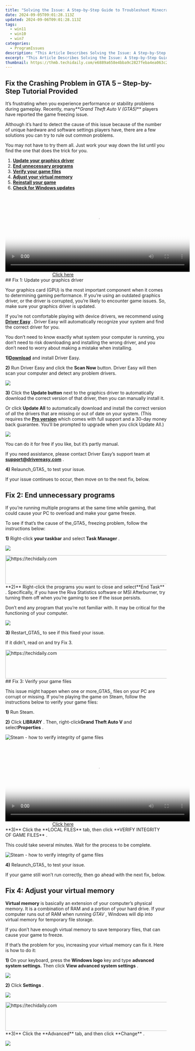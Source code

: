 ```yaml
---
title: "Solving the Issue: A Step-by-Step Guide to Troubleshoot Minecraft's Crossbow Error"
date: 2024-09-05T09:01:28.113Z
updated: 2024-09-06T09:01:28.113Z
tags:
  - win11
  - win10
  - win7
categories:
  - ProgramIssues
description: "This Article Describes Solving the Issue: A Step-by-Step Guide to Troubleshoot Minecraft's Crossbow Error"
excerpt: "This Article Describes Solving the Issue: A Step-by-Step Guide to Troubleshoot Minecraft's Crossbow Error"
thumbnail: https://thmb.techidaily.com/e6889a658e4bba9c2827feba4ea063c236adc8db7e5b5caf8c7f574f84c4eaab.jpg
---
```


## Fix the Crashing Problem in GTA 5 – Step-by-Step Tutorial Provided

It’s frustrating when you experience performance or stability problems during gameplay. Recently, many**_Grand Theft Auto V (GTA5)_** players have reported the game freezing issue.

 Although it’s hard to detect the cause of this issue because of the number of unique hardware and software settings players have, there are a few solutions you can try to rule out common problems.

 You may not have to try them all. Just work your way down the list until you find the one that does the trick for you.

1. **[Update your graphics driver](https://tools.techidaily.com/drivereasy/download/)**
2. **[End unnecessary programs](https://tools.techidaily.com/drivereasy/download/)**
3. **[Verify your game files](https://tools.techidaily.com/drivereasy/download/)**
4. **[Adjust your virtual memory](https://tools.techidaily.com/drivereasy/download/)**
5. **[Reinstall your game](https://tools.techidaily.com/drivereasy/download/)**
6. **[Check for Windows updates](https://tools.techidaily.com/drivereasy/download/)**

<!-- affiliate ads begin -->
<span id="1982462">
					<video width="576" height="240" style="cursor:pointer"
           poster="//a.impactradius-go.com/display-clicktoplayimage/1982462.png"
           onclick="if(!this.playClicked){this.play();this.setAttribute('controls',true);this.playClicked=true;}">
	   <source src="//a.impactradius-go.com/display-ad/22993-1982462">
	   <img src="//a.impactradius-go.com/display-clicktoplayimage/1982462.png" style="border: none; height: 100%; width: 100%; object-fit: contain">
	</video>
	<div style="width:360px;text-align:center"><a href="javascript:window.open(decodeURIComponent('https%3A%2F%2Fhomestyler.sjv.io%2Fc%2F5597632%2F1982462%2F22993'), '_blank');void(0);">Click here</a></div>
</span>
<img height="0" width="0" src="https://imp.pxf.io/i/5597632/1982462/22993" style="position:absolute;visibility:hidden;" border="0" />
<!-- affiliate ads end -->
## Fix 1: Update your graphics driver

 Your graphics card (GPU) is the most important component when it comes to determining gaming performance. If you’re using an outdated graphics driver, or the driver is corrupted, you’re likely to encounter game issues. So, make sure your graphics driver is updated.

 If you’re not comfortable playing with device drivers, we recommend using **[Driver Easy](https://tools.techidaily.com/drivereasy/download/)**  . Driver Easy will automatically recognize your system and find the correct driver for you.

 You don’t need to know exactly what system your computer is running, you don’t need to risk downloading and installing the wrong driver, and you don’t need to worry about making a mistake when installing.

 **1)[Download](https://tools.techidaily.com/drivereasy/download/)**  and install Driver Easy.

**2)** Run Driver Easy and click the **Scan Now** button. Driver Easy will then scan your computer and detect any problem drivers.

![](https://images.drivereasy.com/wp-content/uploads/2019/12/2019-12-30_11-57-32.jpg)

**3)** Click the **Update button** next to the graphics driver to automatically download the correct version of that driver, then you can manually install it.

 Or click **Update All** to automatically download and install the correct version of _all_ the drivers that are missing or out of date on your system. (This requires the **[Pro version](https://tools.techidaily.com/drivereasy/download/)**  which comes with full support and a 30-day money back guarantee. You’ll be prompted to upgrade when you click Update All.)

![](https://images.drivereasy.com/wp-content/uploads/2019/12/2019-12-30_11-58-08.jpg)

 You can do it for free if you like, but it’s partly manual.

 If you need assistance, please contact Driver Easy’s support team at [**support@drivereasy.com**](https://tools.techidaily.com/drivereasy/download/) .

**4)**  Relaunch_GTA5_ to test your issue.

If your issue continues to occur, then move on to the next fix, below.

## Fix 2: End unnecessary programs

 If you’re running multiple programs at the same time while gaming, that could cause your PC to overload and make your game freeze.

 To see if that’s the cause of the_GTA5_ freezing problem, follow the instructions below:

**1)** Right-click **your taskbar** and select **Task Manager** .

![](https://images.drivereasy.com/wp-content/uploads/2019/12/2019-12-30_12-03-45-1024x251.jpg)

<!-- affiliate ads begin -->
<a href="https://ursime.pxf.io/c/5597632/2136548/16384" target="_top" id="2136548">
  <img src="//a.impactradius-go.com/display-ad/16384-2136548" border="0" alt="https://techidaily.com" width="728" height="90"/>
</a>
<img height="0" width="0" src="https://ursime.pxf.io/i/5597632/2136548/16384" style="position:absolute;visibility:hidden;" border="0" />
<!-- affiliate ads end -->
**2)** Right-click the programs you want to close and select**End Task** . Specifically, if you have the Riva Statistics software or MSI Afterburner, try turning them off when you’re gaming to see if the issue persists.

 Don’t end any program that you’re not familiar with. It may be critical for the functioning of your computer.

![](https://images.drivereasy.com/wp-content/uploads/2019/12/2019-12-30_12-07-59.jpg)

**3)** Restart_GTA5_ to see if this fixed your issue.

If it didn’t, read on and try Fix 3.

<!-- affiliate ads begin -->
<a href="https://appsumo.8odi.net/c/5597632/2130875/7443" target="_top" id="2130875">
  <img src="//a.impactradius-go.com/display-ad/7443-2130875" border="0" alt="https://techidaily.com" width="728" height="90"/>
</a>
<img height="0" width="0" src="https://appsumo.8odi.net/i/5597632/2130875/7443" style="position:absolute;visibility:hidden;" border="0" />
<!-- affiliate ads end -->
## Fix 3: Verify your game files

 This issue might happen when one or more_GTA5_ files on your PC are corrupt or missing. If you’re playing the game on Steam, follow the instructions below to verify your game files:

**1)** Run Steam.

**2)** Click **LIBRARY** . Then, right-click**Grand Theft Auto V** and select**Properties** .

![Steam - how to verify integrity of game files](https://images.drivereasy.com/wp-content/uploads/2023/10/Steam-verify-integrity-of-game-files-properties.jpg)

<!-- affiliate ads begin -->
<span id="1983473">
					<video width="576" height="240" style="cursor:pointer"
           poster="//a.impactradius-go.com/display-clicktoplayimage/1983473.png"
           onclick="if(!this.playClicked){this.play();this.setAttribute('controls',true);this.playClicked=true;}">
	   <source src="//a.impactradius-go.com/display-ad/22993-1983473">
	   <img src="//a.impactradius-go.com/display-clicktoplayimage/1983473.png" style="border: none; height: 100%; width: 100%; object-fit: contain">
	</video>
	<div style="width:360px;text-align:center"><a href="javascript:window.open(decodeURIComponent('https%3A%2F%2Fhomestyler.sjv.io%2Fc%2F5597632%2F1983473%2F22993'), '_blank');void(0);">Click here</a></div>
</span>
<img height="0" width="0" src="https://imp.pxf.io/i/5597632/1983473/22993" style="position:absolute;visibility:hidden;" border="0" />
<!-- affiliate ads end -->
**3)** Click the **LOCAL FILES** tab, then click **VERIFY INTEGRITY OF GAME FILES** .

 This could take several minutes. Wait for the process to be complete.

![Steam - how to verify integrity of game files](https://images.drivereasy.com/wp-content/uploads/2023/10/Steam-verify-integrity-of-game-files.jpg)

**4)** Relaunch_GTA5_ to test your issue.

 If your game still won’t run correctly, then go ahead with the next fix, below.

## Fix 4: Adjust your virtual memory

**Virtual memory** is basically an extension of your computer’s physical memory. It is a combination of RAM and a portion of your hard drive. If your computer runs out of RAM when running _GTAV_ , Windows will dip into virtual memory for temporary file storage.

 If you don’t have enough virtual memory to save temporary files, that can cause your game to freeze.

 If that’s the problem for you, increasing your virtual memory can fix it. Here is how to do it:

**1)** On your keyboard, press the **Windows logo** key and type **advanced system settings.** Then click **View advanced system settings** .

![](https://images.drivereasy.com/wp-content/uploads/2019/12/2019-12-30_12-18-41.jpg)

**2)** Click **Settings** .

![](https://images.drivereasy.com/wp-content/uploads/2019/12/2019-12-30_12-18-35.jpg)

<!-- affiliate ads begin -->
<a href="https://appsumo.8odi.net/c/5597632/2123740/7443" target="_top" id="2123740">
  <img src="//a.impactradius-go.com/display-ad/7443-2123740" border="0" alt="https://techidaily.com" width="728" height="90"/>
</a>
<img height="0" width="0" src="https://appsumo.8odi.net/i/5597632/2123740/7443" style="position:absolute;visibility:hidden;" border="0" />
<!-- affiliate ads end -->
**3)**  Click the **Advanced**  tab, and then click **Change** .

![](https://images.drivereasy.com/wp-content/uploads/2019/12/2019-12-30_12-18-31.jpg)

<!-- affiliate ads begin -->
<span id="1424527">
					<video width="864" height="1536" style="cursor:pointer"
           poster="//a.impactradius-go.com/display-clicktoplayimage/1424527.png"
           onclick="if(!this.playClicked){this.play();this.setAttribute('controls',true);this.playClicked=true;}">
	   <source src="//a.impactradius-go.com/display-ad/16446-1424527">
	   <img src="//a.impactradius-go.com/display-clicktoplayimage/1424527.png" style="border: none; height: 100%; width: 100%; object-fit: contain">
	</video>
	<div style="width:540px;text-align:center"><a href="javascript:window.open(decodeURIComponent('https%3A%2F%2Flaganoo.pxf.io%2Fc%2F5597632%2F1424527%2F16446'), '_blank');void(0);">Click here</a></div>
</span>
<img height="0" width="0" src="https://imp.pxf.io/i/5597632/1424527/16446" style="position:absolute;visibility:hidden;" border="0" />
<!-- affiliate ads end -->
**4)** Uncheck the box next to **Automatically manage paging file size for all drives** .

![](https://images.drivereasy.com/wp-content/uploads/2019/12/2019-12-30_12-18-27.jpg)

<!-- affiliate ads begin -->
<a href="https://appsumo.8odi.net/c/5597632/2130873/7443" target="_top" id="2130873">
  <img src="//a.impactradius-go.com/display-ad/7443-2130873" border="0" alt="https://techidaily.com" width="600" height="90"/>
</a>
<img height="0" width="0" src="https://appsumo.8odi.net/i/5597632/2130873/7443" style="position:absolute;visibility:hidden;" border="0" />
<!-- affiliate ads end -->
**5)** Click your **C drive** .

![](https://images.drivereasy.com/wp-content/uploads/2019/12/2019-12-30_12-18-22.jpg)

**6)** Click the option button next to **Custom size** , and then type **4096** in the text box next to **Initial size (MB)**  and **Maximum size (MB)** .

 Microsoft recommends that you set your virtual memory three times the size of your physical memory (RAM) or 4 GB (4096M), whichever is larger.

![](https://images.drivereasy.com/wp-content/uploads/2019/12/2019-12-30_12-18-16.jpg)

**7)** Click **Set** , then **OK** .

![](https://images.drivereasy.com/wp-content/uploads/2019/12/2019-12-30_12-18-13.jpg)

**8)** Restart your computer and your game.

 If your issue still exists, don’t fret. Read on and try the next fix.

<!-- affiliate ads begin -->
<a href="https://aligracehair.sjv.io/c/5597632/2115925/19272" target="_top" id="2115925">
  <img src="//a.impactradius-go.com/display-ad/19272-2115925" border="0" alt="https://techidaily.com" width="120" height="90"/>
</a>
<img height="0" width="0" src="https://aligracehair.sjv.io/i/5597632/2115925/19272" style="position:absolute;visibility:hidden;" border="0" />
<!-- affiliate ads end -->
## Fix 5: Reinstall your game

 You may run into the_GTA5_ freezing issue when the game program is not properly installed on your PC. To fix it, you’ll need to reinstall the game. Here is how to do it:

**1)** Run Steam.

**2)** Right-click **Grand Theft Auto V** then click **Manage > Uninstall.**

![](https://images.drivereasy.com/wp-content/uploads/2019/12/2019-12-30_14-18-11.jpg)

**3)** Click **Uninstall** .

![](https://images.drivereasy.com/wp-content/uploads/2019/12/2019-12-30_14-21-51.jpg)

<!-- affiliate ads begin -->
<a href="https://bluettius.sjv.io/c/5597632/2139122/17108" target="_top" id="2139122">
  <img src="//a.impactradius-go.com/display-ad/17108-2139122" border="0" alt="https://techidaily.com" width="468" height="60"/>
</a>
<img height="0" width="0" src="https://bluettius.sjv.io/i/5597632/2139122/17108" style="position:absolute;visibility:hidden;" border="0" />
<!-- affiliate ads end -->
**4)** Restart **your computer** .

**5)** Reinstall the game on your PC, then restart the game.

If the issue continues to occur, go to the next solution.

## Fix 6: Check for Windows updates

 In some cases, this issue is triggered by out-of-date and incompatible Windows components. Try installing all the new Windows updates to see if this fixes your issue. Follow the instructions below:

**1)**  On your keyboard, press the **Windows logo**  key. Then, type **windows update** and select **Windows Update settings** .

![](https://images.drivereasy.com/wp-content/uploads/2019/12/2019-12-30_12-14-26.jpg)

<!-- affiliate ads begin -->
<a href="https://unicoeye.pxf.io/c/5597632/2134490/18498" target="_top" id="2134490">
  <img src="//a.impactradius-go.com/display-ad/18498-2134490" border="0" alt="https://techidaily.com" width="728" height="90"/>
</a>
<img height="0" width="0" src="https://unicoeye.pxf.io/i/5597632/2134490/18498" style="position:absolute;visibility:hidden;" border="0" />
<!-- affiliate ads end -->
**2)**  Click **Check for updates,**  and then wait for Windows to download and install the updates automatically.

![](https://images.drivereasy.com/wp-content/uploads/2019/12/2019-12-30_12-14-31.jpg)

<!-- affiliate ads begin -->
<a href="https://wigfever.sjv.io/c/5597632/2005196/22899" target="_top" id="2005196">
  <img src="//a.impactradius-go.com/display-ad/22899-2005196" border="0" alt="https://techidaily.com" width="300" height="90"/>
</a>
<img height="0" width="0" src="https://wigfever.sjv.io/i/5597632/2005196/22899" style="position:absolute;visibility:hidden;" border="0" />
<!-- affiliate ads end -->
**3)**  Restart your computer and your game.

 Hopefully, this article helped. Please leave a comment below if you have any questions or suggestions, or if you managed to fix this issue in some other way. I would love your thoughts!

* [games](https://tools.techidaily.com/drivereasy/download/)
* [GTA 5](https://tools.techidaily.com/drivereasy/download/)
* [Steam](https://tools.techidaily.com/drivereasy/download/)
* [Windows 10](https://tools.techidaily.com/drivereasy/download/)
* [Windows 7](https://tools.techidaily.com/drivereasy/download/)
* [Windows 8](https://tools.techidaily.com/drivereasy/download/)

<ins class="adsbygoogle"
     style="display:block"
     data-ad-format="autorelaxed"
     data-ad-client="ca-pub-7571918770474297"
     data-ad-slot="1223367746"></ins>



<ins class="adsbygoogle"
     style="display:block"
     data-ad-client="ca-pub-7571918770474297"
     data-ad-slot="8358498916"
     data-ad-format="auto"
     data-full-width-responsive="true"></ins>

<span class="atpl-alsoreadstyle">Also read:</span>
<div><ul>
<li><a href="https://video-screen-grab.techidaily.com/new-2024-approved-easy-steps-to-capture-iphone-screens-seamlessly/"><u>[New] 2024 Approved  Easy Steps to Capture iPhone Screens Seamlessly</u></a></li>
<li><a href="https://extra-resources.techidaily.com/new-a-filmmakers-guide-to-quick-and-clear-marine-video/"><u>[New] A Filmmaker’s Guide to Quick and Clear Marine Video</u></a></li>
<li><a href="https://visual-screen-recording.techidaily.com/2024-approved-precise-preservation-how-to-capture-windows/"><u>2024 Approved  Precise Preservation  How to Capture Windows</u></a></li>
<li><a href="https://twitter-clips.techidaily.com/2024-approved-visualizing-tweet-reactions-a-complete-twitch-tale-for-23/"><u>2024 Approved  Visualizing Tweet Reactions - A Complete Twitch-Tale for '23</u></a></li>
<li><a href="https://win-answers.techidaily.com/beat-the-out-of-video-memory-error-in-fortnite-effective-solutions-explored/"><u>Beat the 'Out of Video Memory' Error in Fortnite: Effective Solutions Explored</u></a></li>
<li><a href="https://win-answers.techidaily.com/bypassing-csgos-no-user-registration-5-key-strategies/"><u>Bypassing CSGO's No User Registration - 5 Key Strategies</u></a></li>
<li><a href="https://tech-haven.techidaily.com/charting-a-course-for-connected-watches-with-gpts-six-keys/"><u>Charting a Course for Connected Watches with GPT's Six Keys</u></a></li>
<li><a href="https://extra-tips.techidaily.com/charting-course-videos-as-catalysts-in-teaching/"><u>Charting Course  Videos as Catalysts in Teaching</u></a></li>
<li><a href="https://win-forum.techidaily.com/complete-tutorial-on-reversing-recent-windows-11-system-updates/"><u>Complete Tutorial on Reversing Recent Windows 11 System Updates</u></a></li>
<li><a href="https://win-answers.techidaily.com/conquer-the-pitch-black-problem-ultimate-guide-for-troubleshooting-fortnite-windows-crashes/"><u>Conquer the Pitch-Black Problem: Ultimate Guide for Troubleshooting Fortnite Windows Crashes</u></a></li>
<li><a href="https://win-answers.techidaily.com/1722992340821-cyberpunk-2077s-freezing-issue-resolved-play-smoothly-now/"><u>Cyberpunk 2077'S Freezing Issue Resolved – Play Smoothly Now</u></a></li>
<li><a href="https://win-able.techidaily.com/effective-solution-to-god-of-war-excess-memory-usage-dilemamaccharide/"><u>Effective Solution to God of War Excess Memory Usage Dilemamaccharide</u></a></li>
<li><a href="https://win-answers.techidaily.com/effortless-solutions-for-common-problems-in-madden-22-a-step-by-step-guide/"><u>Effortless Solutions for Common Problems in Madden 22: A Step-by-Step Guide</u></a></li>
<li><a href="https://win-answers.techidaily.com/error-code-0x00001338-in-call-of-duty-vanguard-pc-troubleshooting-and-solutions-unveiled/"><u>Error Code 0X00001338 in Call of Duty: Vanguard - PC Troubleshooting and Solutions Unveiled</u></a></li>
<li><a href="https://win-answers.techidaily.com/expert-advice-correcting-infected-gaming-files-on-desktop-systems/"><u>Expert Advice: Correcting Infected Gaming Files on Desktop Systems</u></a></li>
<li><a href="https://win-answers.techidaily.com/from-pitch-to-play-diagnosing-and-correcting-blank-screens-in-overwatch/"><u>From Pitch to Play: Diagnosing and Correcting Blank Screens in Overwatch</u></a></li>
<li><a href="https://win-answers.techidaily.com/game-on-without-fear-of-freezing-effortless-methods-to-stop-titanfall-2-from-crashing/"><u>Game On Without Fear of Freezing: Effortless Methods to Stop Titanfall 2 From Crashing</u></a></li>
<li><a href="https://win-answers.techidaily.com/how-to-fix-a-non-responsive-alienware-command-center/"><u>How to Fix a Non-Responsive Alienware Command Center</u></a></li>
<li><a href="https://win-answers.techidaily.com/1722994220210-how-to-fix-stuck-update-for-microsoft-flight-simulator-2020-now-resolved/"><u>How to Fix Stuck Update for Microsoft Flight Simulator 2020 – Now Resolved</u></a></li>
<li><a href="https://win-answers.techidaily.com/how-to-stop-hitman-3-from-crashing-on-your-computer-pc-latest-solutions-for-2n4/"><u>How to Stop 'Hitman 3' From Crashing on Your Computer (PC) - Latest Solutions for 2N4</u></a></li>
<li><a href="https://iphone-unlock.techidaily.com/in-2024-how-to-unlock-your-iphone-7-plus-passcode-4-easy-methods-with-or-without-itunes-drfone-by-drfone-ios/"><u>In 2024, How to Unlock Your iPhone 7 Plus Passcode 4 Easy Methods (With or Without iTunes) | Dr.fone</u></a></li>
<li><a href="https://android-pokemon-go.techidaily.com/in-2024-reasons-why-pokemon-gps-does-not-work-on-motorola-razr-40-ultra-drfone-by-drfone-virtual-android/"><u>In 2024, Reasons why Pokémon GPS does not Work On Motorola Razr 40 Ultra? | Dr.fone</u></a></li>
<li><a href="https://apple-account.techidaily.com/in-2024-unlock-apple-id-without-phone-number-on-apple-iphone-se-by-drfone-ios/"><u>In 2024, Unlock Apple ID without Phone Number On Apple iPhone SE</u></a></li>
<li><a href="https://win-answers.techidaily.com/mastering-server-connections-in-path-of-exile-troubleshooting-and-solutions-guide/"><u>Mastering Server Connections in Path of Exile : Troubleshooting and Solutions Guide</u></a></li>
<li><a href="https://win-answers.techidaily.com/optimizing-fallout-3-performance-for-a-smooth-experience-on-windows-11-devices/"><u>Optimizing Fallout 3 Performance for a Smooth Experience on Windows 11 Devices</u></a></li>
<li><a href="https://win-answers.techidaily.com/overcome-minecraft-crashes-effortlessly-in-just-6-steps/"><u>Overcome Minecraft Crashes Effortlessly in Just 6 Steps</u></a></li>
<li><a href="https://win-answers.techidaily.com/overcoming-performance-hitches-stable-gameplay-tips-for-pc-users-of-ghostwire-tokyo/"><u>Overcoming Performance Hitches: Stable Gameplay Tips for PC Users of Ghostwire: Tokyo</u></a></li>
<li><a href="https://win-answers.techidaily.com/quick-fixes-for-the-error-message-internet-explorer-not-responding/"><u>Quick Fixes for the 'Error Message - Internet Explorer Not Responding'</u></a></li>
<li><a href="https://win-answers.techidaily.com/1723001983212-ready-to-ride-enjoy-a-smooth-experience-with-the-official-pc-version-of-days-gone-now-fixed/"><u>Ready to Ride? Enjoy a Smooth Experience with the Official PC Version of 'Days Gone' Now Fixed</u></a></li>
<li><a href="https://win-answers.techidaily.com/roller-champions-for-pc-essential-crossplay-tips-and-tricks-for-the-2024-edition/"><u>Roller Champions for PC - Essential Crossplay Tips and Tricks for the 2024 Edition</u></a></li>
<li><a href="https://win-answers.techidaily.com/solutions-for-starting-struggles-in-constructive-city-design-civilization-vi/"><u>Solutions for Starting Struggles in Constructive City Design - Civilization VI</u></a></li>
<li><a href="https://win-answers.techidaily.com/solutions-for-when-your-logitech-devices-arent-working-correctly-on-pcs/"><u>Solutions for When Your Logitech Devices Aren't Working Correctly on PCs</u></a></li>
<li><a href="https://win-answers.techidaily.com/solve-your-logitech-configuration-problems-on-pc-with-these-steps/"><u>Solve Your Logitech Configuration Problems on PC with These Steps</u></a></li>
<li><a href="https://win-answers.techidaily.com/1723000487764-terraria-crashes-fix-it-with-these-top-5-solutions/"><u>Terraria Crashes? Fix It with These Top 5 Solutions</u></a></li>
<li><a href="https://win-answers.techidaily.com/troubleshoot-and-overcome-world-of-warcrafts-frequent-crashes-with-these-tips/"><u>Troubleshoot & Overcome World of Warcraft's Frequent Crashes with These Tips</u></a></li>
<li><a href="https://win-answers.techidaily.com/troubleshoot-and-repair-your-game-fast-fixes-for-league-of-legends-crashes/"><u>Troubleshoot & Repair Your Game: Fast Fixes for League of Legends Crashes</u></a></li>
<li><a href="https://win-answers.techidaily.com/troubleshoot-the-latest-war-thunder-game-crashing-issues-essential-guide-for-players/"><u>Troubleshoot the Latest War Thunder Game Crashing Issues: Essential Guide for Players</u></a></li>
<li><a href="https://win-answers.techidaily.com/troubleshooting-and-resolving-gray-zone-warfare-issues-in-windows/"><u>Troubleshooting and Resolving Gray Zone Warfare Issues in Windows</u></a></li>
<li><a href="https://win-answers.techidaily.com/troubleshooting-tips-for-overcoming-modern-warfares-mw-deverror-6034-playstation-and-pc-strategies/"><u>Troubleshooting Tips for Overcoming Modern Warfare's MW DEV_ERROR 6034 - PlayStation & PC Strategies</u></a></li>
<li><a href="https://win-answers.techidaily.com/troubleshooting-tips-how-to-speed-up-a-slow-loading-origin/"><u>Troubleshooting Tips: How to Speed Up a Slow-Loading Origin</u></a></li>
<li><a href="https://win-answers.techidaily.com/unlocking-victory-solutions-to-stop-madden-22-from-being-stuck-on-loading-screen/"><u>Unlocking Victory: Solutions to Stop Madden 22 From Being Stuck on Loading Screen</u></a></li>
<li><a href="https://win-answers.techidaily.com/valheim-starts-up-woes-heres-how-you-resolved-them-in-2nnd-year-of-the-game/"><u>Valheim Starts-Up Woes? Here's How You Resolved Them in 2Nnd Year of the Game!</u></a></li>
</ul></div>
